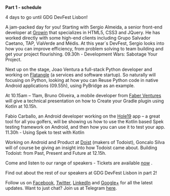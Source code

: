 **Part 1 - schedule**

4 days to go until GDG DevFest Lisbon!

A jam-packed day for you! Starting with Sergio Almeida, a senior front-end developer at [Growin](http://www.growin.pt/) that specializes in HTML5, CSS3 and JQuery. He has worked directly with some high-end clients including Grupo Salvador Caetano, TAP, ViaVerde and Médis. At this year´s DevFest, Sergio looks into how you can improve efficiency, from problem solving to team building and get your project flourishing. 09.30h - Development Wars: Sabotage Your Project.

Next up on the stage, Joao Ventura a full-stack Python developer and working on [Flatangle](http://flatangle.com/) (a services and software startup). So naturally will focusing on Python, looking at how you can Reuse Python code in native Android applications (09.55h), using PyBridge as an example.

At 10.15am – 11am, Bruno Oliveira, a mobile developer from [Faber Ventures](http://www.faber-ventures.com/) will give a technical presentation on how to Create your Gradle plugin using Kotlin at 10.15h.

Fabio Carballo, an Android developer working on the [Hole19](https://www.hole19golf.com/) app – a great tool for all you golfers, will be showing us how to use the Kotlin based Spek testing framework on Android, and then how you can use it to test your app. 11.30h - Using Spek to test with Kotlin

Working on Android and Product at [Doist](https://doist.com/) (makers of Todoist), Goncalo Silva will of course be giving an insight into how Todoist came about. Building Todoist: from Past, Present and Future at 12.15h.

Come and listen to our range of speakers - Tickets are available [now](https://www.eventbrite.pt/e/gdg-devfest-lisbon-16-registration-27716796685) .

Find out about the rest of our speakers at GDG DevFest Lisbon in part 2!

Follow us on [Facebook](https://www.facebook.com/GDGLisbon/), [Twitter](https://twitter.com/GDGLisbon), [LinkedIn](https://www.linkedin.com/groups/8487369) and [Google+](https://plus.google.com/+GDG-Lisbon) for all the latest updates.
Want to just chat? Join us at Telegram [here](https://telegram.me/gdglisbon).
